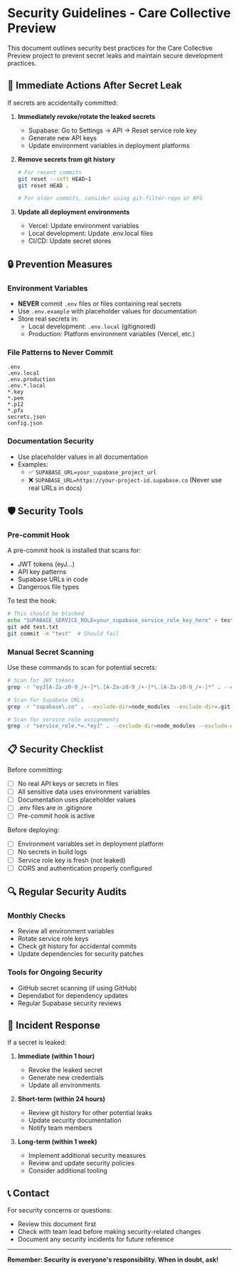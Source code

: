 # Security Guidelines - Care Collective Preview

This document outlines security best practices for the Care Collective Preview project to prevent secret leaks and maintain secure development practices.

## 🚨 Immediate Actions After Secret Leak

If secrets are accidentally committed:

1. **Immediately revoke/rotate the leaked secrets**
   - Supabase: Go to Settings → API → Reset service role key
   - Generate new API keys
   - Update environment variables in deployment platforms

2. **Remove secrets from git history**
   ```bash
   # For recent commits
   git reset --soft HEAD~1
   git reset HEAD .
   
   # For older commits, consider using git-filter-repo or BFG
   ```

3. **Update all deployment environments**
   - Vercel: Update environment variables
   - Local development: Update .env.local files
   - CI/CD: Update secret stores

## 🔒 Prevention Measures

### Environment Variables

- **NEVER** commit `.env` files or files containing real secrets
- Use `.env.example` with placeholder values for documentation
- Store real secrets in:
  - Local development: `.env.local` (gitignored)
  - Production: Platform environment variables (Vercel, etc.)

### File Patterns to Never Commit

```
.env
.env.local
.env.production
.env.*.local
*.key
*.pem
*.p12
*.pfx
secrets.json
config.json
```

### Documentation Security

- Use placeholder values in all documentation
- Examples:
  - ✅ `SUPABASE_URL=your_supabase_project_url`
  - ❌ `SUPABASE_URL=https://your-project-id.supabase.co` (Never use real URLs in docs)

## 🛡️ Security Tools

### Pre-commit Hook

A pre-commit hook is installed that scans for:
- JWT tokens (eyJ...)
- API key patterns
- Supabase URLs in code
- Dangerous file types

To test the hook:
```bash
# This should be blocked
echo "SUPABASE_SERVICE_ROLE=your_supabase_service_role_key_here" > test.txt
git add test.txt
git commit -m "test"  # Should fail
```

### Manual Secret Scanning

Use these commands to scan for potential secrets:

```bash
# Scan for JWT tokens
grep -r "eyJ[A-Za-z0-9_/+-]*\.[A-Za-z0-9_/+-]*\.[A-Za-z0-9_/+-]*" . --exclude-dir=node_modules --exclude-dir=.git

# Scan for Supabase URLs
grep -r "supabase\.co" . --exclude-dir=node_modules --exclude-dir=.git

# Scan for service role assignments
grep -r "service_role.*=.*eyJ" . --exclude-dir=node_modules --exclude-dir=.git
```

## 📋 Security Checklist

Before committing:
- [ ] No real API keys or secrets in files
- [ ] All sensitive data uses environment variables
- [ ] Documentation uses placeholder values
- [ ] .env files are in .gitignore
- [ ] Pre-commit hook is active

Before deploying:
- [ ] Environment variables set in deployment platform
- [ ] No secrets in build logs
- [ ] Service role key is fresh (not leaked)
- [ ] CORS and authentication properly configured

## 🔍 Regular Security Audits

### Monthly Checks
- Review all environment variables
- Rotate service role keys
- Check git history for accidental commits
- Update dependencies for security patches

### Tools for Ongoing Security
- GitHub secret scanning (if using GitHub)
- Dependabot for dependency updates
- Regular Supabase security reviews

## 🚨 Incident Response

If a secret is leaked:

1. **Immediate (within 1 hour)**
   - Revoke the leaked secret
   - Generate new credentials
   - Update all environments

2. **Short-term (within 24 hours)**
   - Review git history for other potential leaks
   - Update security documentation
   - Notify team members

3. **Long-term (within 1 week)**
   - Implement additional security measures
   - Review and update security policies
   - Consider additional tooling

## 📞 Contact

For security concerns or questions:
- Review this document first
- Check with team lead before making security-related changes
- Document any security incidents for future reference

---

**Remember: Security is everyone's responsibility. When in doubt, ask!**